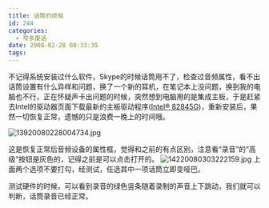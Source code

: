 ```yaml
---
title: 话筒的烦恼
id: 244
categories:
  - 窄多废话
date: 2008-02-28 00:33:39
tags:
---
```


不记得系统安装过什么软件，Skype的时候话筒用不了，检查过音频属性，看不出话筒设置有什么异样和问题，换了一个新的耳机，在笔记本上没问题，换到我的电脑也不行，正在怀疑声卡出问题的时候，突然想到电脑用的是集成主板，于是赶紧去Intel的驱动器页面下载最新的主板驱动程序([Intel® 82845G](http://downloadcenter.intel.com/Detail_Desc.aspx?agr=N&amp;ProductID=865&amp;DwnldID=9033&amp;strOSs=44&amp;OSFullName=Windows*%20XP%20Professional&amp;lang=eng))，重新安装后，果然一切恢复正常，遗憾的只是浪费一晚上的时间哦。

![13920080228004734.jpg](http://www.zhaiduo.com/wp-content/data/13920080228004734.jpg)

这是恢复正常后音频设备的属性框，觉得和之前的有点区别，注意看“录音”的“高级”按钮是灰色的，记得之前是可以点击打开的。
![14220080303222159.jpg](http://www.zhaiduo.com/wp-content/data/14220080303222159.jpg)
上面两个选项不要打勾，经测试，任选其中一项话筒立即变哑巴。

测试硬件的时候，可以看到录音的绿色竖条随着录制的声音上下跳动，我们就可以判断，话筒录音已经正常。